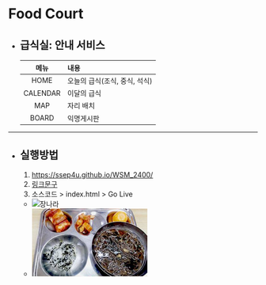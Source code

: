 # Food Court
- ## 급식실: 안내 서비스
    |메뉴|내용|
    |:---:|---|
    |HOME|오늘의 급식(조식, 중식, 석식)|
    |CALENDAR|이달의 급식|
    |MAP|자리 배치|
    |BOARD|익명게시판|
---
- ## 실행방법
    1. https://ssep4u.github.io/WSM_2400/
    1. [링크문구](https://ssep4u.github.io/WSM_2400/)
    1. 소스코드 > index.html > Go Live
    - ![장나라](https://images.chosun.com/resizer/SgfDWW7d81WvofsWMReRbEfwOe8=/616x0/smart/cloudfront-ap-northeast-1.images.arcpublishing.com/chosun/HWTZHCMG4BAKXPPQKFQJBEPIXE.jpg)
    - ![그림](./img/plate_crop.png)